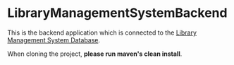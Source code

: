 # LibraryManagementSystemBackend
This is the backend application which is connected to the [Library Management System Database](https://github.com/SaraMisajlovska/LibraryManagementSystem).

When cloning the project, **please run maven's clean install**.
